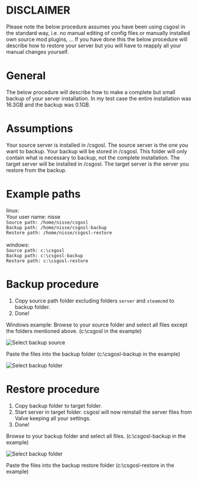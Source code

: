 # DISCLAIMER
Please note the below procedure assumes you have been using csgosl in the standard way, i.e. no manual
editing of config files or manually installed own source mod plugins, ... If you have done this the below procedure will describe how to restore your server but you will have to reapply all your manual changes yourself.

# General
The below procedure will describe how to make a complete but small backup of your server installation. In my test case the entire installation was 16.3GB and the backup was 0.1GB.

# Assumptions
Your source server is installed in <some-path>/csgosl. The source server is the one you want to backup.
Your backup will be stored in <backup-path>/csgosl. This folder will only contain what is necessary to backup, not the complete installation.
The target server will be installed in <some-other-path>/csgosl. The target server is the server you restore from the backup.

# Example paths
linux:<br>
Your user name: nisse<br>
`Source path: /home/nisse/csgosl`<br>
`Backup path: /home/nisse/csgosl-backup`<br>
`Restore path: /home/nisse/csgosl-restore`<br>
<br>
windows:<br>
`Source path: c:\csgosl`<br>
`Backup path: c:\csgosl-backup`<br>
`Restore path: c:\csgosl-restore`<br>

# Backup procedure
1. Copy source path folder excluding folders `server` and `steamcmd` to backup folder.
1. Done!

Windows example:
Browse to your source folder and select all files except the folders mentioned above. (c:\csgosl in the example)

![Select backup source](https://raw.githubusercontent.com/wiki/lenosisnickerboa/csgosl/pics/backup-select-source.jpg)

Paste the files into the backup folder (c:\csgosl-backup in the example)

![Select backup folder](https://raw.githubusercontent.com/wiki/lenosisnickerboa/csgosl/pics/backup-folder.jpg)

# Restore procedure
1. Copy backup folder to target folder.
1. Start server in target folder. csgosl will now reinstall the server files from Valve keeping all your settings.
1. Done!

Browse to your backup folder and select all files. (c:\csgosl-backup in the example)

![Select backup folder](https://raw.githubusercontent.com/wiki/lenosisnickerboa/csgosl/pics/backup-folder.jpg)

Paste the files into the backup restore folder (c:\csgosl-restore in the example)

